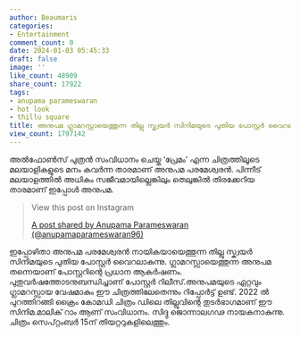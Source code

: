 ```yaml
---
author: Beaumaris
categories:
- Entertainment
comment_count: 0
date: 2024-01-03 05:45:33
draft: false
image: ''
like_count: 48909
share_count: 17922
tags:
- anupama parameswaran
- hot look
- thillu square
title: അനുപമ ഗ്ലാമറസ്സായെത്തുന്ന തില്ലു സ്ക്വയർ സിനിമയുടെ പുതിയ പോസ്റ്റർ വൈറലാകുന്നു
view_count: 1797142
---
```


അൽഫോൺസ് പുത്രൻ സംവിധാനം ചെയ്ത ‘പ്രേമം’ എന്ന ചിത്രത്തിലൂടെ മലയാളികളുടെ മനം കവർന്ന താരമാണ് അനുപമ പരമേശ്വരൻ. പിന്നീട് മലയാളത്തിൽ അധികം സജീവമായില്ലെങ്കിലും തെലുങ്കിൽ തിരക്കേറിയ താരമാണ് ഇപ്പോൾ അനുപമ. 

> View this post on Instagram
> 
> [A post shared by Anupama Parameswaran (@anupamaparameswaran96)](https://www.instagram.com/p/C1hMWKJsAKP/?utm_source=ig_embed&utm_campaign=loading)

ഇപ്പോഴിതാ അനുപമ പരമേശ്വരൻ നായികയായെത്തുന്ന തില്ലു സ്ക്വയർ സിനിമയുടെ പുതിയ പോസ്റ്റർ വൈറലാകുന്നു. ഗ്ലാമറസ്സായെത്തുന്ന അനുപമ തന്നെയാണ് പോസ്റ്ററിന്റെ പ്രധാന ആകർഷണം. പുതുവർഷത്തോടനുബന്ധിച്ചാണ് പോസ്റ്റർ റിലീസ്.അനുപമയുടെ ഏറ്റവും ഗ്ലാമറസ്സായ വേഷമാകും ഈ ചിത്രത്തിലേതെന്നും റിപ്പോർട്ട് ഉണ്ട്. 2022 ൽ പുറത്തിറങ്ങി ക്രൈം കോമഡി ചിത്രം ഡിലെ തില്ലുവിന്റെ തുടർഭാഗമാണ് ഈ സിനിമ.മാലിക് റാം ആണ് സംവിധാനം. സിദ്ദു ജൊന്നാലഗഢ നായകനാകുന്നു. ചിത്രം സെപ്റ്റംബർ 15ന് തിയറ്ററുകളിലെത്തും.